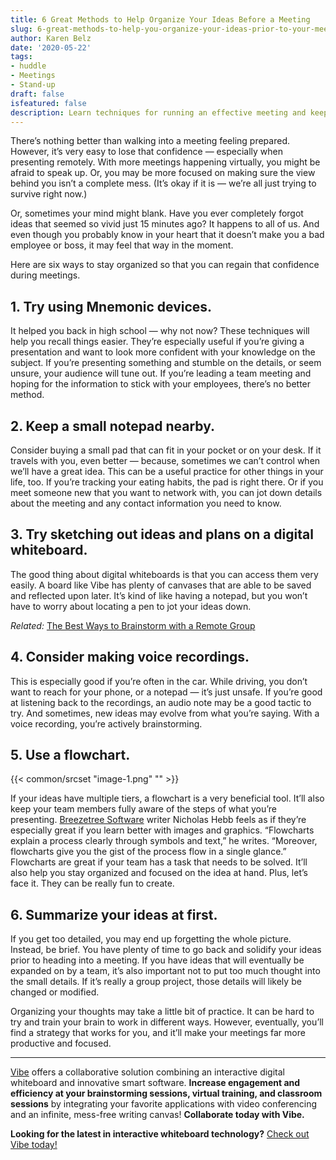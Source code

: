 ```yaml
---
title: 6 Great Methods to Help Organize Your Ideas Before a Meeting
slug: 6-great-methods-to-help-you-organize-your-ideas-prior-to-your-meeting
author: Karen Belz
date: '2020-05-22'
tags:
- huddle
- Meetings
- Stand-up
draft: false
isfeatured: false
description: Learn techniques for running an effective meeting and keep your ideas organized.
---
```


There’s nothing better than walking into a meeting feeling prepared. However, it’s very easy to lose that confidence — especially when presenting remotely. With more meetings happening virtually, you might be afraid to speak up. Or, you may be more focused on making sure the view behind you isn’t a complete mess. (It’s okay if it is — we’re all just trying to survive right now.)

Or, sometimes your mind might blank. Have you ever completely forgot ideas that seemed so vivid just 15 minutes ago? It happens to all of us. And even though you probably know in your heart that it doesn’t make you a bad employee or boss, it may feel that way in the moment.

Here are six ways to stay organized so that you can regain that confidence during meetings.

## 1. Try using Mnemonic devices.

It helped you back in high school — why not now? These techniques will help you recall things easier. They’re especially useful if you’re giving a presentation and want to look more confident with your knowledge on the subject. If you’re presenting something and stumble on the details, or seem unsure, your audience will tune out. If you’re leading a team meeting and hoping for the information to stick with your employees, there’s no better method. 

## 2. Keep a small notepad nearby.

Consider buying a small pad that can fit in your pocket or on your desk. If it travels with you, even better — because, sometimes we can’t control when we’ll have a great idea. This can be a useful practice for other things in your life, too. If you’re tracking your eating habits, the pad is right there. Or if you meet someone new that you want to network with, you can jot down details about the meeting and any contact information you need to know. 

## 3. Try sketching out ideas and plans on a digital whiteboard.

The good thing about digital whiteboards is that you can access them very easily. A board like Vibe has plenty of canvases that are able to be saved and reflected upon later. It’s kind of like having a notepad, but you won’t have to worry about locating a pen to jot your ideas down.

*Related:* [The Best Ways to Brainstorm with a Remote Group](https://vibe.us/blog/the-best-ways-to-brainstorm-with-a-remote-group/)

## 4. Consider making voice recordings.

This is especially good if you’re often in the car. While driving, you don’t want to reach for your phone, or a notepad — it’s just unsafe. If you’re good at listening back to the recordings, an audio note may be a good tactic to try. And sometimes, new ideas may evolve from what you’re saying. With a voice recording, you’re actively brainstorming.

## 5. Use a flowchart.

{{< common/srcset "image-1.png" "" >}}

If your ideas have multiple tiers, a flowchart is a very beneficial tool. It’ll also keep your team members fully aware of the steps of what you’re presenting. [Breezetree Software](https://www.breezetree.com/articles/top-reasons-to-flowchart) writer Nicholas Hebb feels as if they’re especially great if you learn better with images and graphics. “Flowcharts explain a process clearly through symbols and text,” he writes. “Moreover, flowcharts give you the gist of the process flow in a single glance.” Flowcharts are great if your team has a task that needs to be solved. It’ll also help you stay organized and focused on the idea at hand. Plus, let’s face it. They can be really fun to create.

## 6. Summarize your ideas at first.

If you get too detailed, you may end up forgetting the whole picture. Instead, be brief. You have plenty of time to go back and solidify your ideas prior to heading into a meeting. If you have ideas that will eventually be expanded on by a team, it’s also important not to put too much thought into the small details. If it’s really a group project, those details will likely be changed or modified.

Organizing your thoughts may take a little bit of practice. It can be hard to try and train your brain to work in different ways. However, eventually, you’ll find a strategy that works for you, and it’ll make your meetings far more productive and focused. 



---

[Vibe](https://vibe.us/) offers a collaborative solution combining an interactive digital whiteboard and innovative smart software. **Increase engagement and efficiency at your brainstorming sessions, virtual training, and classroom sessions** by integrating your favorite applications with video conferencing and an infinite, mess-free writing canvas! **Collaborate today with Vibe.**

**Looking for the latest in interactive whiteboard technology?** [Check out Vibe today!](https://vibe.us/order/)

